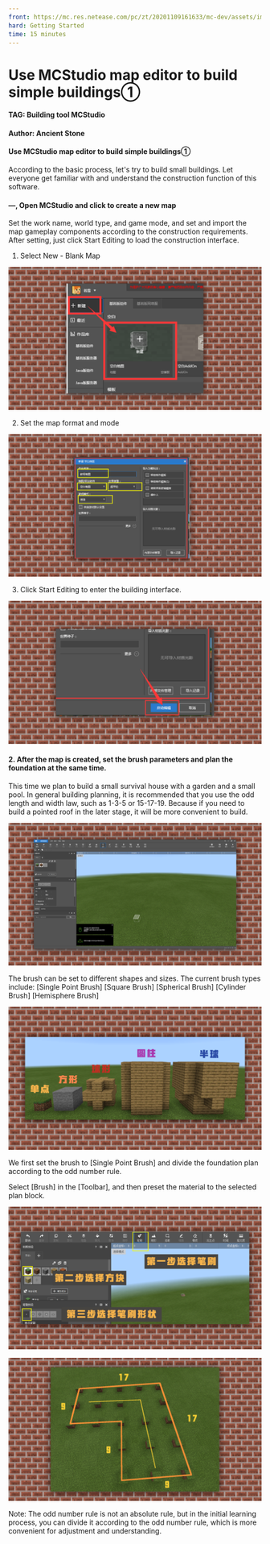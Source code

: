 ```yaml
--- 
front: https://mc.res.netease.com/pc/zt/20201109161633/mc-dev/assets/img/3_6.b846242f.png 
hard: Getting Started 
time: 15 minutes 
--- 
```

# Use MCStudio map editor to build simple buildings① 
#### TAG: Building tool MCStudio 
#### Author: Ancient Stone 
#### Use MCStudio map editor to build simple buildings① 

According to the basic process, let's try to build small buildings. Let everyone get familiar with and understand the construction function of this software. 



#### —, Open MCStudio and click to create a new map 

Set the work name, world type, and game mode, and set and import the map gameplay components according to the construction requirements. After setting, just click Start Editing to load the construction interface. 

1. Select New - Blank Map 

![](./images/3_1.png) 

2. Set the map format and mode 

![](./images/3_2.png) 

3. Click Start Editing to enter the building interface. 

![](./images/3_3.png) 

#### 2. After the map is created, set the brush parameters and plan the foundation at the same time. 

This time we plan to build a small survival house with a garden and a small pool. In general building planning, it is recommended that you use the odd length and width law, such as 1-3-5 or 15-17-19. Because if you need to build a pointed roof in the later stage, it will be more convenient to build. 

![](./images/3_4.png) 




The brush can be set to different shapes and sizes. The current brush types include: [Single Point Brush] [Square Brush] [Spherical Brush] [Cylinder Brush] [Hemisphere Brush] 

![](./images/3_5.png) 

We first set the brush to [Single Point Brush] and divide the foundation plan according to the odd number rule. 

Select [Brush] in the [Toolbar], and then preset the material to the selected plan block. 

![](./images/3_6.png) 

![](./images/3_7.png) 

Note: The odd number rule is not an absolute rule, but in the initial learning process, you can divide it according to the odd number rule, which is more convenient for adjustment and understanding.